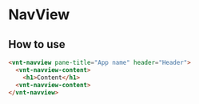 # NavView

## How to use

```html
<vnt-navview pane-title="App name" header="Header">
  <vnt-navview-content>
    <h1>Content</h1>
  <vnt-navview-content>
</vnt-navview>
```

